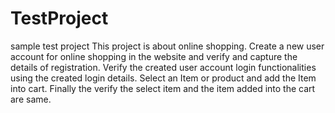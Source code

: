# TestProject
sample test project
This project is about online shopping.
Create a new user account for online shopping in the website and verify and capture the details of registration.
Verify the created user account login functionalities using the created login details.
Select an Item or product and add the Item into cart.
Finally the verify the select item and the item added into the cart are same.
